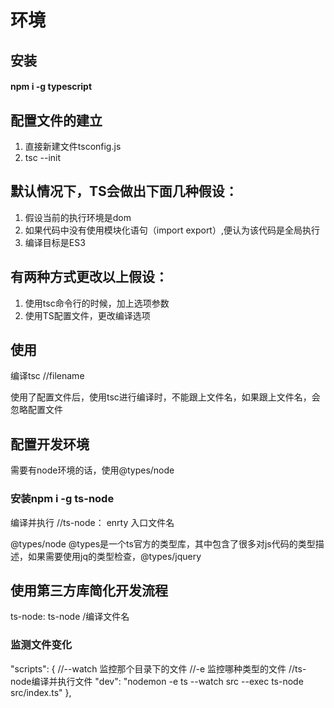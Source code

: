 # 环境

## 安装
#### npm i -g typescript


## 配置文件的建立
1. 直接新建文件tsconfig.js
2. tsc --init


## 默认情况下，TS会做出下面几种假设：
1.  假设当前的执行环境是dom
2.  如果代码中没有使用模块化语句（import export）,便认为该代码是全局执行
3.  编译目标是ES3

## 有两种方式更改以上假设：
1. 使用tsc命令行的时候，加上选项参数
2. 使用TS配置文件，更改编译选项

## 使用
编译tsc         //filename


使用了配置文件后，使用tsc进行编译时，不能跟上文件名，如果跟上文件名，会忽略配置文件

## 配置开发环境
需要有node环境的话，使用@types/node  


### 安装npm i -g ts-node
编译并执行      //ts-node：  enrty           入口文件名  

@types/node
@types是一个ts官方的类型库，其中包含了很多对js代码的类型描述，如果需要使用jq的类型检查，@types/jquery


## 使用第三方库简化开发流程
ts-node:    ts-node /编译文件名


### 监测文件变化

  "scripts": {
    //--watch  监控那个目录下的文件
    //-e    监控哪种类型的文件
    //ts-node编译并执行文件
    "dev": "nodemon -e ts --watch src --exec ts-node src/index.ts"
  },








